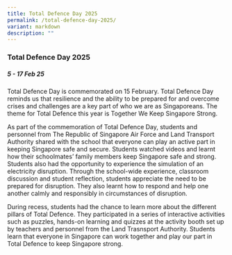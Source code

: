 ```yaml
---
title: Total Defence Day 2025
permalink: /total-defence-day-2025/
variant: markdown
description: ""
---
```

### **Total Defence Day 2025**

##### 5 - 17 Feb 25 

Total Defence Day is commemorated on 15 February. Total Defence Day reminds us that resilience and the ability to be prepared for and overcome crises and challenges are a key part of who we are as Singaporeans. The theme for Total Defence this year is Together We Keep Singapore Strong.

As part of the commemoration of Total Defence Day, students and personnel from The Republic of Singapore Air Force and Land Transport Authority shared with the school that everyone can play an active part in keeping Singapore safe and secure. Students watched videos and learnt how their schoolmates’ family members keep Singapore safe and strong. Students also had the opportunity to experience the simulation of an electricity disruption. Through the school-wide experience, classroom discussion and student reflection, students appreciate the need to be prepared for disruption. They also learnt how to respond and help one another calmly and responsibly in circumstances of disruption. 

During recess, students had the chance to learn more about the different pillars of Total Defence. They participated in a series of interactive activities such as puzzles, hands-on learning and quizzes at the activity booth set up by teachers and personnel from the Land Trasnsport Authority. Students learn that everyone in Singapore can work together and play our part in Total Defence to keep Singapore strong.
